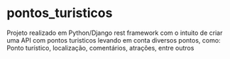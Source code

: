 # pontos_turisticos
Projeto realizado em Python/Django rest framework com o intuito de criar uma API com pontos turisticos levando em conta diversos pontos, como: Ponto turístico, localização, comentários, atrações, entre outros
